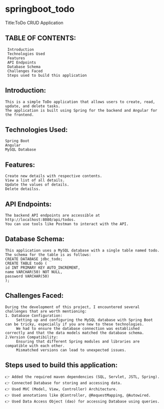 # springboot_todo
 Title:ToDo CRUD Application

 TABLE OF CONTENTS:
 ------------------
     Introduction
     Technologies Used
     Features
     API Endpoints
     Database Schema
     Challenges Faced
     Steps used to build this application
     
 Introduction:
 -------------
    This is a simple ToDo application that allows users to create, read, update, and delete tasks. 
    The application is built using Spring for the backend and Angular for the frontend.
 Technologies Used:
 ------------------
    Spring Boot
    Angular
    MySQL Database
    
 Features:
 ---------
    Create new details with respective contents.
    View a list of all details.
    Update the values of details.
    Delete detailss.

 API Endpoints:
 --------------
    The backend API endpoints are accessible at http://localhost:8080/api/todos.
    You can use tools like Postman to interact with the API.

 Database Schema:
 ----------------
    This application uses a MySQL database with a single table named todo. The schema for the table is as follows:
    CREATE DATABASE jdbc_todo;
    CREATE TABLE todo (
    id INT PRIMARY KEY AUTO_INCREMENT,
    name VARCHAR(50) NOT NULL,
    password VARCHAR(50)
    );
    
 Challenges Faced:
 -----------------
    During the development of this project, I encountered several challenges that are worth mentioning:
    1. Database Configuration: 
         Setting up and configuring the MySQL database with Spring Boot can be tricky, especially if you are new to these technologies.
         We had to ensure the database connection was established correctly and that the data models matched the database schema.
    2.Version Compatibility: 
         Ensuring that different Spring modules and libraries are compatible with each other.
         Mismatched versions can lead to unexpected issues.
         
 Steps used to build this application:
 -------------------------------------
    👉 Added the required maven dependencies (SQL, Servlet, JSTL, Spring).
    👉 Connected Database for storing and accessing data.
    👉 Used MVC (Model, View, Controller) Architecture.
    👉 Used annotations like @Controller, @RequestMapping, @Autowired.
    👉 Used Data Access Object (dao) for accessing Database using queries.
